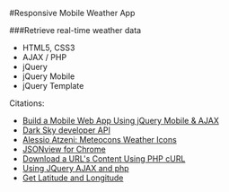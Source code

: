 #Responsive Mobile Weather App

###Retrieve real-time weather data    

* HTML5, CSS3
* AJAX / PHP
* jQuery
* jQuery Mobile
* jQuery Template

    


Citations:   

* [Build a Mobile Web App Using jQuery Mobile & AJAX](https://www.youtube.com/playlist?list=PLWyjPWK51nBVANRhi0077JKVs2iMf9HA8)   
* [Dark Sky developer API](https://darksky.net/dev/)   
* [ Alessio Atzeni: Meteocons Weather Icons](http://www.alessioatzeni.com/meteocons/)   
* [JSONview for Chrome](https://chrome.google.com/webstore/detail/jsonview/chklaanhfefbnpoihckbnefhakgolnmc)   
* [Download a URL's Content Using PHP cURL](https://davidwalsh.name/curl-download)   
* [Using JQuery AJAX and php](https://openenergymonitor.org/emon/node/107)   
* [Get Latitude and Longitude](http://www.latlong.net/)   
